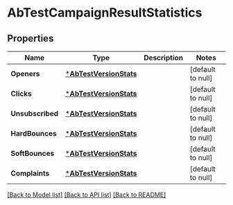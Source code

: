 # AbTestCampaignResultStatistics

## Properties
Name | Type | Description | Notes
------------ | ------------- | ------------- | -------------
**Openers** | [***AbTestVersionStats**](abTestVersionStats.md) |  | [default to null]
**Clicks** | [***AbTestVersionStats**](abTestVersionStats.md) |  | [default to null]
**Unsubscribed** | [***AbTestVersionStats**](abTestVersionStats.md) |  | [default to null]
**HardBounces** | [***AbTestVersionStats**](abTestVersionStats.md) |  | [default to null]
**SoftBounces** | [***AbTestVersionStats**](abTestVersionStats.md) |  | [default to null]
**Complaints** | [***AbTestVersionStats**](abTestVersionStats.md) |  | [default to null]

[[Back to Model list]](../README.md#documentation-for-models) [[Back to API list]](../README.md#documentation-for-api-endpoints) [[Back to README]](../README.md)



